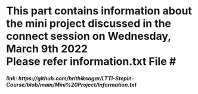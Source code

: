 <h1> This part contains information about the mini project discussed in the connect session on Wednesday, March 9th 2022
<br> Please refer information.txt File
# <h5>link: https://github.com/hrithiksagar/LTTI-StepIn-Course/blob/main/Mini%20Project/Information.txt
